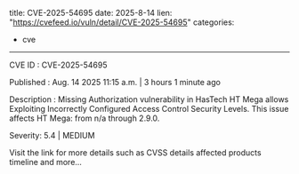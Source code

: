  
title: CVE-2025-54695
date: 2025-8-14
lien: "https://cvefeed.io/vuln/detail/CVE-2025-54695"
categories:
  - cve
---

CVE ID : CVE-2025-54695

Published :  Aug. 14
2025
11:15 a.m. | 3 hours
1 minute ago

Description : Missing Authorization vulnerability in HasTech HT Mega allows Exploiting Incorrectly Configured Access Control Security Levels. This issue affects HT Mega: from n/a through 2.9.0.

Severity: 5.4 | MEDIUM

Visit the link for more details
such as CVSS details
affected products
timeline
and more...
